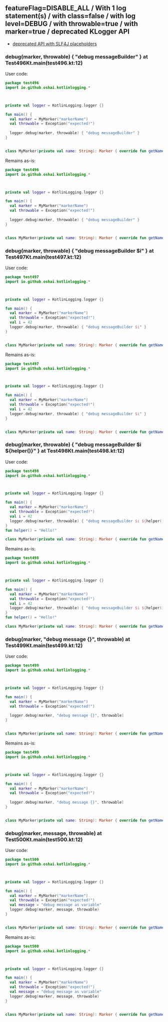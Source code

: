 ## featureFlag=DISABLE_ALL / With 1 log statement(s) / with class=false / with log level=DEBUG / with throwable=true / with marker=true / deprecated KLogger API

* [deprecated API with SLF4J placeholders](deprecated-slf4j-placeholders.md)

###  debug(marker, throwable) { "debug messageBuilder" } at Test496Kt.main(test496.kt:12)

User code:
```kotlin
package test496
import io.github.oshai.kotlinlogging.*



private val logger = KotlinLogging.logger {}

fun main() {
  val marker = MyMarker("markerName")
  val throwable = Exception("expected!")
  
  logger.debug(marker, throwable) { "debug messageBuilder" }
}


class MyMarker(private val name: String): Marker { override fun getName() = name }

```
  
Remains as-is:
```kotlin
package test496
import io.github.oshai.kotlinlogging.*



private val logger = KotlinLogging.logger {}

fun main() {
  val marker = MyMarker("markerName")
  val throwable = Exception("expected!")
  
  logger.debug(marker, throwable) { "debug messageBuilder" }
}


class MyMarker(private val name: String): Marker { override fun getName() = name }

```

###  debug(marker, throwable) { "debug messageBuilder $i" } at Test497Kt.main(test497.kt:12)

User code:
```kotlin
package test497
import io.github.oshai.kotlinlogging.*



private val logger = KotlinLogging.logger {}

fun main() {
  val marker = MyMarker("markerName")
  val throwable = Exception("expected!")
  val i = 42
  logger.debug(marker, throwable) { "debug messageBuilder $i" }
}


class MyMarker(private val name: String): Marker { override fun getName() = name }

```
  
Remains as-is:
```kotlin
package test497
import io.github.oshai.kotlinlogging.*



private val logger = KotlinLogging.logger {}

fun main() {
  val marker = MyMarker("markerName")
  val throwable = Exception("expected!")
  val i = 42
  logger.debug(marker, throwable) { "debug messageBuilder $i" }
}


class MyMarker(private val name: String): Marker { override fun getName() = name }

```

###  debug(marker, throwable) { "debug messageBuilder $i ${helper()}" } at Test498Kt.main(test498.kt:12)

User code:
```kotlin
package test498
import io.github.oshai.kotlinlogging.*



private val logger = KotlinLogging.logger {}

fun main() {
  val marker = MyMarker("markerName")
  val throwable = Exception("expected!")
  val i = 42
  logger.debug(marker, throwable) { "debug messageBuilder $i ${helper()}" }
}
fun helper() = "Hello!"

class MyMarker(private val name: String): Marker { override fun getName() = name }

```
  
Remains as-is:
```kotlin
package test498
import io.github.oshai.kotlinlogging.*



private val logger = KotlinLogging.logger {}

fun main() {
  val marker = MyMarker("markerName")
  val throwable = Exception("expected!")
  val i = 42
  logger.debug(marker, throwable) { "debug messageBuilder $i ${helper()}" }
}
fun helper() = "Hello!"

class MyMarker(private val name: String): Marker { override fun getName() = name }

```

###  debug(marker, "debug message {}", throwable) at Test499Kt.main(test499.kt:12)

User code:
```kotlin
package test499
import io.github.oshai.kotlinlogging.*



private val logger = KotlinLogging.logger {}

fun main() {
  val marker = MyMarker("markerName")
  val throwable = Exception("expected!")
  
  logger.debug(marker, "debug message {}", throwable)
}


class MyMarker(private val name: String): Marker { override fun getName() = name }

```
  
Remains as-is:
```kotlin
package test499
import io.github.oshai.kotlinlogging.*



private val logger = KotlinLogging.logger {}

fun main() {
  val marker = MyMarker("markerName")
  val throwable = Exception("expected!")
  
  logger.debug(marker, "debug message {}", throwable)
}


class MyMarker(private val name: String): Marker { override fun getName() = name }

```

###  debug(marker, message, throwable) at Test500Kt.main(test500.kt:12)

User code:
```kotlin
package test500
import io.github.oshai.kotlinlogging.*



private val logger = KotlinLogging.logger {}

fun main() {
  val marker = MyMarker("markerName")
  val throwable = Exception("expected!")
  val message = "debug message as variable"
  logger.debug(marker, message, throwable)
}


class MyMarker(private val name: String): Marker { override fun getName() = name }

```
  
Remains as-is:
```kotlin
package test500
import io.github.oshai.kotlinlogging.*



private val logger = KotlinLogging.logger {}

fun main() {
  val marker = MyMarker("markerName")
  val throwable = Exception("expected!")
  val message = "debug message as variable"
  logger.debug(marker, message, throwable)
}


class MyMarker(private val name: String): Marker { override fun getName() = name }

```
